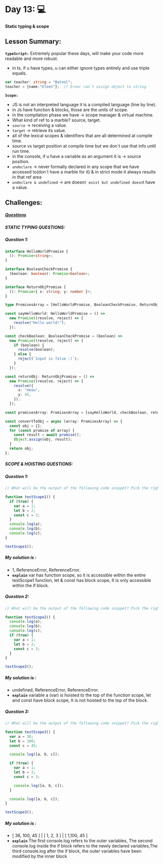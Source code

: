 # Day 13: 💻

**Static typing & scope**

## Lesson Summary:

**`typeScript:`** Extremely popular these days, will make your code more readable and more robust.
- in ts, if u have types, u can either ignore types entirely and use triple equals.


```typescript
var teacher: string = "Batool";
teacher = {name:"Eleen"};  // Eroor can`t assign object to string
```

**`Scope:`** 
- JS is not an interpreted language it is a compiled language (line by line).
- in Js have function & blocks, those are the units of scope.
- in the compilation phase we have ->  scope manager &  virtual machine.
- What kind of ref to a marble? source, target.
- `source` -> receiving a value.
- `target` -> retrieve its value.
- all of the lexical scopes & identifiers that are all determined at compile time.
- source vs target position at compile time but we don`t use that info until run time.
- in the console, if u have a variable as an argument it is -> source position.
- `undeclare` -> never formally declared in any scope that we have accessed to(don`t have a marble for it) & in strict mode it always results in that ref area
- `undeclare & undefined` -> are doesn`t exist but undefined doesn`t have a value.

## Challenges:
##### [Questions](https://github.com/orjwan-alrajaby/gsg-expressjs-backend-training-2023/blob/main/learning-sprint-1/week3-day2-tasks/tasks.md)

##### STATIC TYPING QUESTIONS:

##### Question 1:

```typescript
interface HelloWorldPromise {
  (): Promise<string>;
}

interface BooleanCheckPromise {
  (boolean: boolean): Promise<boolean>;
}

interface ReturnObjPromise {
  (): Promise<{ x: string; y: number }>;
}

type PromisesArray = [HelloWorldPromise, BooleanCheckPromise, ReturnObjPromise];

const sayHelloWorld: HelloWorldPromise = () =>
  new Promise((resolve, reject) => {
    resolve("Hello world!");
  });

const checkBoolean: BooleanCheckPromise = (boolean) =>
  new Promise((resolve, reject) => {
    if (boolean) {
      resolve(boolean);
    } else {
      reject(`Input is false :(`);
    }
  });

const returnObj: ReturnObjPromise = () =>
  new Promise((resolve, reject) => {
    resolve({
      x: "meow",
      y: 45,
    });
  });

const promisesArray: PromisesArray = [sayHelloWorld, checkBoolean, returnObj];

const convertToObj = async (array: PromisesArray) => {
  const obj = {};
  for (const promise of array) {
    const result = await promise();
    Object.assign(obj, result);
  }
  return obj;
};
```

##### SCOPE & HOISTING QUESTIONS:

##### Question 1:

```javascript
// What will be the output of the following code snippet? Pick the right choice then justify your answer with an explanation.

function testScope1() {
  if (true) {
    var a = 1;
    let b = 2;
    const c = 3;
  }
  console.log(a);
  console.log(b);
  console.log(c);
}

testScope1();
```

##### My solution is :

- 1, ReferenceError, ReferenceError.
- **`explain`** var has function scope, so it is accessible within the entire testScope1 function, let & const has block scope, It is only accessible within the if block.

##### Question 2:

```javascript
// What will be the output of the following code snippet? Pick the right choice then justify your answer with an explanation.

function testScope2() {
  console.log(a);
  console.log(b);
  console.log(c);
  if (true) {
    var a = 1;
    let b = 2;
    const c = 3;
  }
}

testScope2();
```

##### My solution is :
- undefined, ReferenceError, ReferenceError.
- **`explain`** variable a (var) is hoisted to the top of the function scope, let and const have block scope, It is not hoisted to the top of the block.

##### Question 3:

```javascript
// What will be the output of the following code snippet? Pick the right choice then justify your answer with an explanation.

function testScope3() {
  var a = 36;
  let b = 100;
  const c = 45;

  console.log([a, b, c]);

  if (true) {
    var a = 1;
    let b = 2;
    const c = 3;

    console.log([a, b, c]);
  }

  console.log([a, b, c]);
}

testScope3();
```

##### My solution is :
- [ 36, 100, 45 ] | [ 1, 2, 3 ] | [ 1,100, 45 ]
- **`explain`** The first console.log refers to the outer variables, The second console.log inside the if block refers to the newly declared variables,The third console.log after the if block, the outer variables have been modified by the inner block







